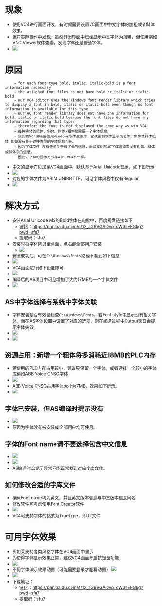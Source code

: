 # 现象
- 使用VC4进行画面开发，有时候需要设置VC画面中中文字体的加粗或者斜体效果。
- 但在实际操作中发现，虽然开发界面中已经显示中文字体为加粗，但使用例如VNC Viewer软件查看，发现字体还是普通字体。
- ![](FILES/013VC4画面中文字体如何显示加粗效果/image-20221220163533038.png)

# 原因
```
    - for each font type bold, italic, italic-bold is a font information necessary
    - the attached font files do not have bold or italic or italic-bold
    - our VC4 editor uses the Windows font render library which tries to display a font in bold, italic or italic-bold even though no font information is available for this type
    - our AC font render library does not have the information for bold, italic or italic-bold because the font files do not have any information regarding that typer
    - therefore the font is not displayed the same way as win VC4
    - 每种字体的粗体、斜体、斜体-粗体都需要一个字体信息。
    - 我们的VC4编辑器使用Windows字体渲染库，它试图将字体显示为粗体、斜体或斜体粗体 即使没有关于这种类型的字体信息可用。
    - 因为字体文件 没有任何关于该字体的信息，所以我们的AC字体渲染库没有粗体、斜体或斜体字的信息。
    - 因此，字体的显示方式与win VC4不一样。
```

- 中文的显示在贝加莱VC4画面中，默认基于Arial Unicode显示，如下图所示
- ![](FILES/013VC4画面中文字体如何显示加粗效果/image-20221220165041001.png)
- 对应的字体文件为ARIALUNIBR.TTF，可见字体风格中仅有Regular
- ![](FILES/013VC4画面中文字体如何显示加粗效果/image-20221220165444634.png)
# 解决方式
- 安装Arial Unicode MS的Bold字体在电脑中，百度网盘链接如下
    - 链接：https://pan.baidu.com/s/12_aG9VGAl0vqTcW3hEFGkg?pwd=sfu7 
    - 提取码：sfu7 
- 安装时将字体拷贝至桌面，点右键全部用户安装
    - ![](FILES/013VC4画面中文字体如何显示加粗效果/image-20221220184904833.png)
- 安装成功后，可在`C:\Windows\Fonts`路径下看到如下信息
- ![](FILES/013VC4画面中文字体如何显示加粗效果/image-20221220165859257.png)
- VC4画面进行如下设置即可
- ![](FILES/013VC4画面中文字体如何显示加粗效果/image-20221220171858347.png)
- 编译后的AS项目中可见增加了大约17MB的一个字体文件
- ![](FILES/013VC4画面中文字体如何显示加粗效果/image-20221220172042540.png)
## AS中字体选择与系统中字体关联
- 字体安装是否有效请检查`C:\Windows\Fonts`，若Font style中显示没有相关字体，而在AS字体设置中设置了对应的选项，则在编译过程中Output窗口会提示字体失效。
- ![](FILES/013VC4画面中文字体如何显示加粗效果/image-20221220172519121.png)
- ![](FILES/013VC4画面中文字体如何显示加粗效果/image-20221220172139222.png)
## 资源占用：新增一个粗体将多消耗近18MB的PLC内存
- 若使用的PLC内存占用较小，建议只保留一个字体，或者选择一个较小的字体库例如ABB Voice CNSG字体
- ![](FILES/013VC4画面中文字体如何显示加粗效果/image-20221220183149729.png)
- ABB Voice CNSG占用字体大小为7MB，效果如下所示。
- ![](FILES/013VC4画面中文字体如何显示加粗效果/image-20221220190356487.png)


## 字体已安装，但AS编译时提示没有
- ![](FILES/013VC4画面中文字体如何显示加粗效果/image-20221220185801273.png)
- 原因为字体没有被安装成全部用户均可使用。

## 字体的Font name请不要选择包含中文信息
- ![](FILES/013VC4画面中文字体如何显示加粗效果/image-20221220193751264.png)
- ![](FILES/013VC4画面中文字体如何显示加粗效果/image-20221220193800230.png)
- AS编译时会提示异常不能正常找到对应字库文件。
## 如何修改合适的字库文件
- 确保Font name均为英文，并且英文版本信息与中文版本信息同名
- 修改软件可考虑使用Font Creator软件
- ![](FILES/013VC4画面中文字体如何显示加粗效果/image-20221220201646089.png)
- VC4可支持字体的格式为TrueType，即.ttf文件
# 可用字体效果
- 贝加莱支持各类风格字体在VC4画面中显示
- 为使得字体显示效果正常，建议VC4画面开启抗锯齿功能
- ![](FILES/013VC4画面中文字体如何显示加粗效果/image-20221221011111359.png)
- 不同字体演示效果动图（可能需要登录才能看动图）
![](FILES/013VC4画面中文字体如何显示加粗效果/Font.gif)
- ![](FILES/013VC4画面中文字体如何显示加粗效果/image-20221221011919850.png)
- 下载地址：
    - 链接：https://pan.baidu.com/s/12_aG9VGAl0vqTcW3hEFGkg?pwd=sfu7 
    - 提取码：sfu7






















